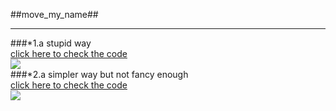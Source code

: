 ##move_my_name##
***
###*1.a stupid way  
[click here to check the code](https://github.com/OrionPaxxx/computational_physics_N2014301020039/blob/master/exercise_03/--move_my_name_V1.py)  
![](https://github.com/OrionPaxxx/computational_physics_N2014301020039/blob/master/exercise_03/--move_my_name_V1_result.gif)  
###*2.a simpler way but not fancy enough  
[click here to check the code](https://github.com/OrionPaxxx/computational_physics_N2014301020039/blob/master/exercise_03/--move_my_name_V2.py)  
![](https://github.com/OrionPaxxx/computational_physics_N2014301020039/blob/master/exercise_03/--move_my_name_V2_result.gif)

